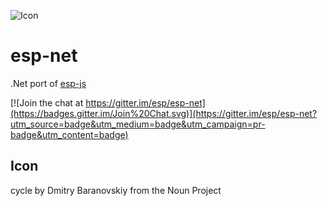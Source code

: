 ![Icon](https://raw.github.com/esp-org/esp-net/master/package_icon.png)

# esp-net
.Net port of [esp-js](https://github.com/esp-org/esp-js)

[![Join the chat at https://gitter.im/esp/esp-net](https://badges.gitter.im/Join%20Chat.svg)](https://gitter.im/esp/esp-net?utm_source=badge&utm_medium=badge&utm_campaign=pr-badge&utm_content=badge)

## Icon
cycle by Dmitry Baranovskiy from the Noun Project